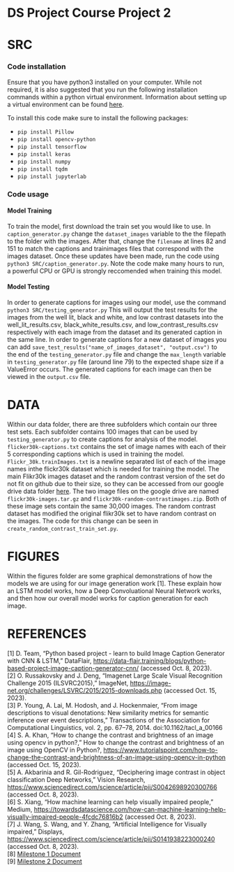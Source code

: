 # DS Project Course Project 2

# SRC 
### Code installation
Ensure that you have python3 installed on your computer. While not required, it is also suggested that you run the following installation commands within a python virtual environment. Information about setting up a virtual environment can be found [here](https://docs.python.org/3/library/venv.html).

To install this code make sure to install the following packages:
- ```pip install Pillow```
- ```pip install opencv-python```
- ```pip install tensorflow```
- ```pip install keras```
- ```pip install numpy```
- ```pip install tqdm```
- ```pip install jupyterlab```

### Code usage
#### Model Training
To train the model, first download the train set you would like to use. In `caption_generator.py` change the `dataset_images` variable to the the filepath to the folder with the images. After that, change the `filename` at lines 82 and 151 to match the captions and trainimages files that correspond with the images dataset. Once these updates have been made, run the code using `python3 SRC/caption_generator.py`. Note the code make many hours to run, a powerful CPU or GPU is strongly reccomended when training this model. 

#### Model Testing
In order to generate captions for images using our model, use the command ```python3 SRC/testing_generator.py``` This will output the test results for the images from the well lit, black and white, and low contrast datasets into the well_lit_results.csv, black_white_results.csv, and low_contrast_results.csv respectively with each image from the dataset and its generated caption in the same line. In order to generate captions for a new dataset of images you can add ```save_test_results("name_of_images_dataset", "output.csv")``` to the end of the ```testing_generator.py``` file and change the ```max_length``` variable in ```testing_generator.py``` file (around line 79) to the expected shape size if a ValueError occurs. The generated captions for each image can then be viewed in the ```output.csv``` file.


# DATA
Within our data folder, there are three subfolders which contain our three test sets. Each subfolder contains 100 images that can be used by `testing_generator.py` to create captions for analysis of the model. `flicker30k-captions.txt` contains the set of image names with each of their 5 corresponding captions which is used in training the model. `Flickr_30k.trainImages.txt` is a newline separated list of each of the image names inthe flickr30k dataset which is needed for training the model. The main Flikr30k images dataset and the random contrast version of the set do not fit on github due to their size, so they can be accessed from our google drive data folder [here](https://drive.google.com/drive/folders/1ye6XsPeA9_LKVxbcmmriqXtG1ADnkz-F?usp=sharing). The two image files on the google drive are named `flickr30k-images.tar.gz` and `flickr30k-random-contrastimages.zip`. Both of these image sets contain the same 30,000 images. The random contrast dataset has modified the original flikr30k set to have random contrast on the images. The code for this change can be seen in `create_random_contrast_train_set.py`.

# FIGURES
Within the figures folder are some graphical demonstrations of how the models we are using for our image generation work [1]. These explain how an LSTM model works, how a Deep Convoluational Neural Network works, and then how our overall model works for caption generation for each image.

# REFERENCES

[1] D. Team, “Python based project - learn to build Image Caption Generator with CNN & LSTM,” DataFlair, https://data-flair.training/blogs/python-based-project-image-caption-generator-cnn/ (accessed Oct. 8, 2023).\
[2] O. Russakovsky and J. Deng, “Imagenet Large Scale Visual Recognition Challenge 2015 (ILSVRC2015),” ImageNet, https://image-net.org/challenges/LSVRC/2015/2015-downloads.php (accessed Oct. 15, 2023). \
[3] P. Young, A. Lai, M. Hodosh, and J. Hockenmaier, “From image descriptions to visual denotations: New similarity metrics for semantic inference over event descriptions,” Transactions of the Association for Computational Linguistics, vol. 2, pp. 67–78, 2014. doi:10.1162/tacl_a_00166\
[4] S. A. Khan, “How to change the contrast and brightness of an image using opencv in python?,” How to change the contrast and brightness of an image using OpenCV in Python?, https://www.tutorialspoint.com/how-to-change-the-contrast-and-brightness-of-an-image-using-opencv-in-python (accessed Oct. 15, 2023). \
[5] A. Akbarinia and R. Gil-Rodriguez, “Deciphering image contrast in object classification Deep Networks,” Vision Research, https://www.sciencedirect.com/science/article/pii/S0042698920300766 (accessed Oct. 8, 2023). \
[6] S. Xiang, “How machine learning can help visually impaired people,” Medium, https://towardsdatascience.com/how-can-machine-learning-help-visually-impaired-people-4fcdc76816b2 (accessed Oct. 8, 2023). \
[7] J. Wang, S. Wang, and Y. Zhang, “Artificial Intelligence for Visually impaired,” Displays, https://www.sciencedirect.com/science/article/pii/S0141938223000240 (accessed Oct. 8, 2023). \
[8]</a> [Milestone 1 Document](https://docs.google.com/document/d/1G4Jvo4EQYtKPvtVvIoT4pRWm-4h2_MVep81_-D6IHkw/edit?usp=sharing) \
[9]</a> [Milestone 2 Document](https://docs.google.com/document/d/1dHzD3yrBs_sJ41vBBawssA2my8qmjBXLX12vXCZNdr4/edit?usp=sharing)
